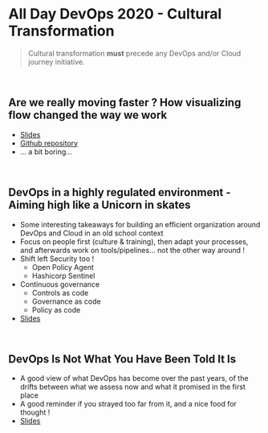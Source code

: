 # All Day DevOps 2020 - Cultural Transformation

> Cultural transformation **must** precede any DevOps and/or Cloud journey initiative.

&nbsp;

## Are we really moving faster ? How visualizing flow changed the way we work

* [Slides](assets/ADDO_2020_Cultural_Transformation_Roman_Pickl%20.pdf)
* [Github repository](https://github.com/rompic/Smashing-Flowboard)
* ... a bit boring...

&nbsp;

## DevOps in a highly regulated environment - Aiming high like a Unicorn in skates

* Some interesting takeaways for building an efficient organization around DevOps and Cloud in an old school context
* Focus on people first (culture & training), then adapt your processes, and afterwards work on tools/pipelines... not the other way around !
* Shift left Security too !
  * Open Policy Agent
  * Hashicorp Sentinel
* Continuous governance
  * Controls as code
  * Governance as code
  * Policy as code
* [Slides](assets/DevOps-in-a-Highly-Regulated-Environment-ADDO.pdf)

&nbsp;

## DevOps Is Not What You Have Been Told It Is

* A good view of what DevOps has become over the past years, of the drifts between what we assess now and what it promised in the first place
* A good reminder if you strayed too far from it, and a nice food for thought !
* [Slides](assets/DevOps-Is-Not-What-You-Have-Been-Told-It-Is.pdf)
